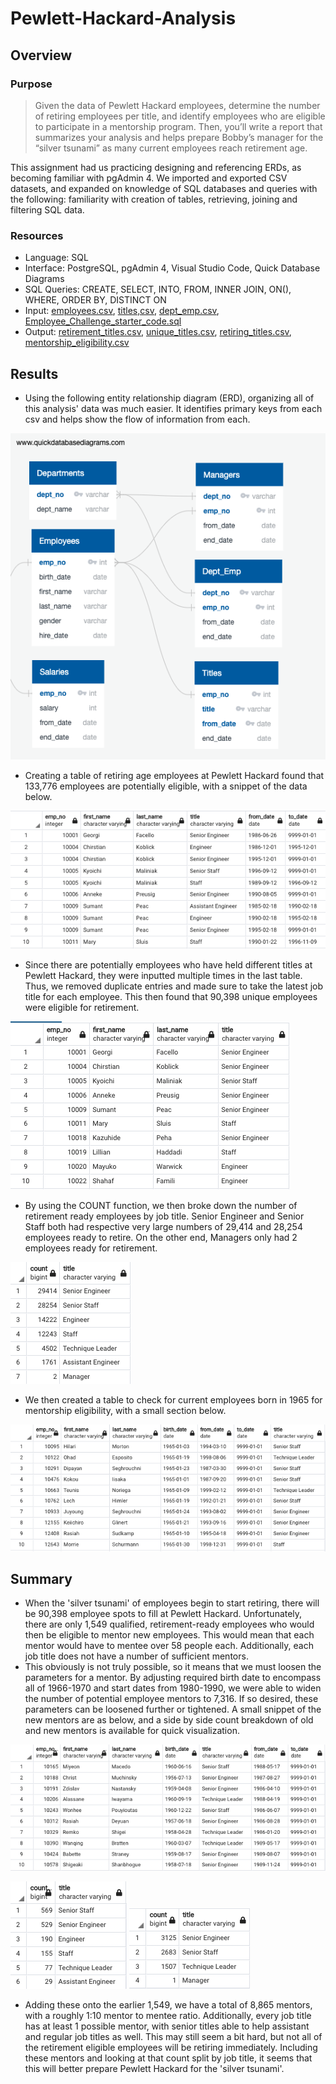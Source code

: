 # Pewlett-Hackard-Analysis

## Overview
### Purpose
> Given the data of Pewlett Hackard employees, determine the number of retiring employees per title, and identify employees who are eligible to participate in a mentorship program. Then, you’ll write a report that summarizes your analysis and helps prepare Bobby’s manager for the “silver tsunami” as many current employees reach retirement age. 

This assignment had us practicing designing and referencing ERDs, as becoming familiar with pgAdmin 4. We imported and exported CSV datasets, and expanded on knowledge of SQL databases and queries with the following: familiarity with creation of tables, retrieving, joining and filtering SQL data. 

### Resources
- Language: SQL
- Interface: PostgreSQL, pgAdmin 4, Visual Studio Code, Quick Database Diagrams
- SQL Queries: CREATE, SELECT, INTO, FROM, INNER JOIN, ON(), WHERE, ORDER BY, DISTINCT ON
- Input: [employees.csv](https://github.com/li-emily/Pewlett-Hackard-Analysis/blob/main/Data/employees.csv), [titles,csv](https://github.com/li-emily/Pewlett-Hackard-Analysis/blob/main/Data/titles.csv), [dept_emp.csv](https://github.com/li-emily/Pewlett-Hackard-Analysis/blob/main/Data/dept_emp.csv), [Employee_Challenge_starter_code.sql](https://github.com/li-emily/Pewlett-Hackard-Analysis/blob/main/Queries/Employee_Challenge_starter_code.sql)
- Output: [retirement_titles.csv](https://github.com/li-emily/Pewlett-Hackard-Analysis/blob/main/Data/retirement_titles.csv), [unique_titles.csv](https://github.com/li-emily/Pewlett-Hackard-Analysis/blob/main/Data/unique_titles.csv), [retiring_titles.csv](https://github.com/li-emily/Pewlett-Hackard-Analysis/blob/main/Data/retiring_titles.csv), [mentorship_eligibility.csv](https://github.com/li-emily/Pewlett-Hackard-Analysis/blob/main/Data/mentorship_eligibility.csv)

## Results
- Using the following entity relationship diagram (ERD), organizing all of this analysis' data was much easier. It identifies primary keys from each csv and helps show the flow of information from each.

![ERD Table](https://github.com/li-emily/Pewlett-Hackard-Analysis/blob/main/EmployeeDB.png)
- Creating a table of retiring age employees at Pewlett Hackard found that 133,776 employees are potentially eligible, with a snippet of the data below.

![Retirement Titles](https://github.com/li-emily/Pewlett-Hackard-Analysis/blob/main/Resources/retirement_titles.png)
- Since there are potentially employees who have held different titles at Pewlett Hackard, they were inputted multiple times in the last table. Thus, we removed duplicate entries and made sure to take the latest job title for each employee. This then found that 90,398 unique employees were eligible for retirement.

![Unique Titles](https://github.com/li-emily/Pewlett-Hackard-Analysis/blob/main/Resources/unique_titles.png)
- By using the COUNT function, we then broke down the number of retirement ready employees by job title. Senior Engineer and Senior Staff both had respective very large numbers of 29,414 and 28,254 employees ready to retire. On the other end, Managers only had 2 employees ready for retirement. 

![Retiring Titles](https://github.com/li-emily/Pewlett-Hackard-Analysis/blob/main/Resources/retiring_titles.png)
- We then created a table to check for current employees born in 1965 for mentorship eligibility, with a small section below.

![Mentorship Eligibility](https://github.com/li-emily/Pewlett-Hackard-Analysis/blob/main/Resources/mentorship_eligibility.png)


## Summary
- When the 'silver tsunami' of employees begin to start retiring, there will be 90,398 employee spots to fill at Pewlett Hackard. Unfortunately, there are only 1,549 qualified, retirement-ready employees who would then be eligible to mentor new employees. This would mean that each mentor would have to mentee over 58 people each. Additionally, each job title does not have a number of sufficient mentors.
- This obviously is not truly possible, so it means that we must loosen the parameters for a mentor. By adjusting required birth date to encompass all of 1966-1970 and start dates from 1980-1990, we were able to widen the number of potential employee mentors to 7,316. If so desired, these parameters can be loosened further or tightened. A small snippet of the new mentors are as below, and a side by side count breakdown of old and new mentors is available for quick visualization.

![New Mentors](https://github.com/li-emily/Pewlett-Hackard-Analysis/blob/main/Resources/new_mentors.png)

![Mentorship Count](https://github.com/li-emily/Pewlett-Hackard-Analysis/blob/main/Resources/unique_mentorship.png)
![New Mentors](https://github.com/li-emily/Pewlett-Hackard-Analysis/blob/main/Resources/new_mentor_count.png)

- Adding these onto the earlier 1,549, we have a total of 8,865 mentors, with a roughly 1:10 mentor to mentee ratio. Additionally, every job title has at least 1 possible mentor, with senior titles able to help assistant and regular job titles as well. This may still seem a bit hard, but not all of the retirement eligible employees will be retiring immediately. Including these mentors and looking at that count split by job title, it seems that this will better prepare Pewlett Hackard for the 'silver tsunami'.

